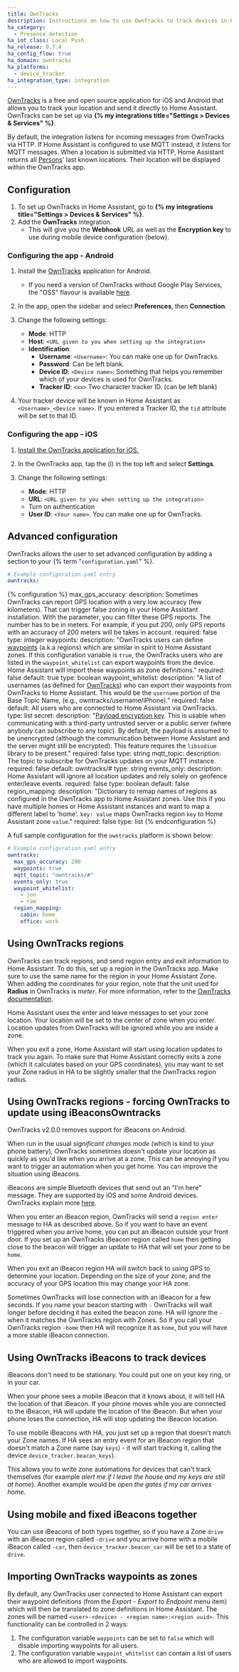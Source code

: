 ```yaml
---
title: OwnTracks
description: Instructions on how to use OwnTracks to track devices in Home Assistant.
ha_category:
  - Presence detection
ha_iot_class: Local Push
ha_release: 0.7.4
ha_config_flow: true
ha_domain: owntracks
ha_platforms:
  - device_tracker
ha_integration_type: integration
---
```


[OwnTracks](https://owntracks.org/) is a free and open source application for iOS and Android that allows you to track your location and send it directly to Home Assistant. OwnTracks can be set up via  **{% my integrations title="Settings > Devices & Services" %}**.

By default, the integration listens for incoming messages from OwnTracks via HTTP. If Home Assistant is configured to use MQTT instead, it listens for MQTT messages. When a location is submitted via HTTP, Home Assistant returns all [Persons](/integrations/person/)' last known locations. Their location will be displayed within the OwnTracks app.

## Configuration

1. To set up OwnTracks in Home Assistant, go to **{% my integrations title="Settings > Devices & Services" %}**.
2. Add the **OwnTracks** integration.
   - This will give you the **Webhook** URL as well as the **Encryption key** to use during mobile device configuration (below).

### Configuring the app - Android

1. Install the [OwnTracks](https://play.google.com/store/apps/details?id=org.owntracks.android) application for Android.
   - If you need a version of OwnTracks without Google Play Services, the "OSS" flavour is available [here](https://github.com/owntracks/android/releases).

2. In the app, open the sidebar and select **Preferences**, then **Connection**. 
3. Change the following settings:

   - **Mode**: HTTP
   - **Host**: `<URL given to you when setting up the integration>`
   - **Identification**:
     - **Username**: `<Username>`: You can make one up for OwnTracks.
     - **Password**: Can be left blank.
     - **Device ID**: `<Device name>`: Something that helps you remember which of your devices is used for OwnTracks.
     - **Tracker ID**: `<xx>` Two character tracker ID. (can be left blank)

4. Your tracker device will be known in Home Assistant as `<Username>_<Device name>`. If you entered a Tracker ID, the `tid` attribute will be set to that ID.

### Configuring the app - iOS

1. [Install the OwnTracks application for iOS.](https://itunes.apple.com/us/app/owntracks/id692424691?mt=8)
2. In the OwnTracks app, tap the (i) in the top left and select **Settings**. 
3. Change the following settings:

   - **Mode**: HTTP
   - **URL**: `<URL given to you when setting up the integration>`
   - Turn on authentication
   - **User ID**: `<Your name>`. You can make one up for OwnTracks.

## Advanced configuration

OwnTracks allows the user to set advanced configuration by adding a section to your {% term "`configuration.yaml`" %}.

```yaml
# Example configuration.yaml entry
owntracks:
```

{% configuration %}
max_gps_accuracy:
  description: Sometimes OwnTracks can report GPS location with a very low accuracy (few kilometers). That can trigger false zoning in your Home Assistant installation. With the parameter, you can filter these GPS reports. The number has to be in meters. For example, if you put 200, only GPS reports with an accuracy of 200 meters will be takes in account.
  required: false
  type: integer
waypoints:
  description: "OwnTracks users can define [waypoints](https://owntracks.org/booklet/features/waypoints/) (a.k.a regions) which are similar in spirit to Home Assistant zones. If this configuration variable is `true`, the OwnTracks users who are listed in the `waypoint_whitelist` can export waypoints from the device. Home Assistant will import these waypoints as zone definitions."
  required: false
  default: true
  type: boolean
waypoint_whitelist:
  description: "A list of usernames (as defined for [OwnTracks](/integrations/owntracks)) who can export their waypoints from OwnTracks to Home Assistant. This would be the `username` portion of the Base Topic Name, (e.g., owntracks/username/iPhone)."
  required: false
  default: All users who are connected to Home Assistant via OwnTracks.
  type: list
secret:
  description: "[Payload encryption key](https://owntracks.org/booklet/features/encrypt/). This is usable when communicating with a third-party untrusted server or a public server (where anybody can subscribe to any topic). By default, the payload is assumed to be unencrypted (although the communication between Home Assistant and the server might still be encrypted). This feature requires the `libsodium` library to be present."
  required: false
  type: string
mqtt_topic:
  description: The topic to subscribe for OwnTracks updates on your MQTT instance.
  required: false
  default: owntracks/#
  type: string
events_only:
  description: Home Assistant will ignore all location updates and rely solely on geofence enter/leave events.
  required: false
  type: boolean
  default: false
region_mapping:
  description: "Dictionary to remap names of regions as configured in the OwnTracks app to Home Assistant zones. Use this if you have multiple homes or Home Assistant instances and want to map a different label to 'home'. `key: value` maps OwnTracks region `key` to Home Assistant zone `value`."
  required: false
  type: list
{% endconfiguration %}

A full sample configuration for the `owntracks` platform is shown below:

```yaml
# Example configuration.yaml entry
owntracks:
  max_gps_accuracy: 200
  waypoints: true
  mqtt_topic: "owntracks/#"
  events_only: true
  waypoint_whitelist:
    - jon
    - ram
  region_mapping:
    cabin: home
    office: work
```

## Using OwnTracks regions

OwnTracks can track regions, and send region entry and exit information to Home Assistant. To do this, set up a region in the OwnTracks app. Make sure to use the same name for the region in your Home Assistant Zone. When adding the coordinates for your region, note that the unit used for **Radius** in OwnTracks is *meter*. For more information, refer to the [OwnTracks documentation](https://owntracks.org/booklet/guide/waypoints/).

Home Assistant uses the enter and leave messages to set your zone location. Your location will be set to the center of zone when you enter. Location updates from OwnTracks will be ignored while you are inside a zone.

When you exit a zone, Home Assistant will start using location updates to track you again. To make sure that Home Assistant correctly exits a zone (which it calculates based on your GPS coordinates), you may want to set your Zone radius in HA to be slightly smaller that the OwnTracks region radius.

## Using OwnTracks regions - forcing OwnTracks to update using iBeaconsOwntracks

<div class='note'>
OwnTracks v2.0.0 removes support for iBeacons on Android.
</div>

When run in the usual *significant changes mode* (which is kind to your phone battery), OwnTracks sometimes doesn't update your location as quickly as you'd like when you arrive at a zone. This can be annoying if you want to trigger an automation when you get home. You can improve the situation using iBeacons.

iBeacons are simple Bluetooth devices that send out an "I'm here" message. They are supported by iOS and some Android devices. OwnTracks explain more [here](https://owntracks.org/booklet/guide/beacons/).

When you enter an iBeacon region, OwnTracks will send a `region enter` message to HA as described above. So if you want to have an event triggered when you arrive home, you can put an iBeacon outside your front door. If you set up an OwnTracks iBeacon region called `home` then getting close to the beacon will trigger an update to HA that will set your zone to be `home`.

When you exit an iBeacon region HA will switch back to using GPS to determine your location. Depending on the size of your zone, and the accuracy of your GPS location this may change your HA zone.

Sometimes OwnTracks will lose connection with an iBeacon for a few seconds. If you name your beacon starting with `-` OwnTracks will wait longer before deciding it has exited the beacon zone. HA will ignore the `-` when it matches the OwnTracks region with Zones. So if you call your OwnTracks region `-home` then HA will recognize it as `home`, but you will have a more stable iBeacon connection.

## Using OwnTracks iBeacons to track devices

iBeacons don't need to be stationary. You could put one on your key ring, or in your car.

When your phone sees a mobile iBeacon that it knows about, it will tell HA the location of that iBeacon. If your phone moves while you are connected to the iBeacon, HA will update the location of the iBeacon. But when your phone loses the connection, HA will stop updating the iBeacon location.

To use mobile iBeacons with HA, you just set up a region that doesn't match your Zone names. If HA sees an entry event for an iBeacon region that doesn't match a Zone name (say `keys`) - it will start tracking it, calling the device `device_tracker.beacon_keys`).

This allows you to write zone automations for devices that can't track themselves (for example *alert me if I leave the house and my keys are still at home*). Another example would be *open the gates if my car arrives home*.

## Using mobile and fixed iBeacons together

You can use iBeacons of both types together, so if you have a Zone `drive` with an iBeacon region called `-drive` and you arrive home with a mobile iBeacon called `-car`, then `device_tracker.beacon_car` will be set to a state of `drive`.

## Importing OwnTracks waypoints as zones

By default, any OwnTracks user connected to Home Assistant can export their waypoint definitions (from the *Export - Export to Endpoint* menu item) which will then be translated to zone definitions in Home Assistant. The zones will be named `<user>-<device> - <region name>:<region uuid>`. This functionality can be controlled in 2 ways:

1. The configuration variable `waypoints` can be set to `false` which will disable importing waypoints for all users.
2. The configuration variable `waypoint_whitelist` can contain a list of users who are allowed to import waypoints.
